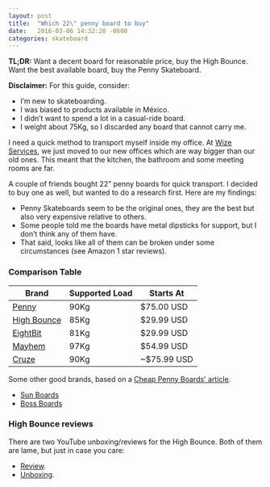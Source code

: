 ```yaml
---
layout: post
title:  "Which 22\" penny board to buy"
date:   2016-03-06 14:32:20 -0600
categories: skateboard 
---
```


**TL;DR:** Want a decent board for reasonable price, buy the High Bounce. Want the best available board, buy the Penny Skateboard.

**Disclaimer:** For this guide, consider:

- I’m new to skateboarding.
- I was biased to products available in México.
- I didn’t want to spend a lot in a casual-ride board.
- I weight about 75Kg, so I discarded any board that cannot carry me.

I need a quick method to transport myself inside my office. At [Wize Services](https://www.facebook.com/WizeServices), we just moved to our new offices which are way bigger than our old ones. This meant that the kitchen, the bathroom and some meeting rooms are far.

A couple of friends bought 22” penny boards for quick transport. I decided to buy one as well, but wanted to do a research first. Here are my findings:

- Penny Skateboards seem to be the original ones, they are the best but also very expensive relative to others.
- Some people told me the boards have metal dipsticks for support, but I don’t think any of them have.
- That said, looks like all of them can be broken under some circumstances (see Amazon 1 star reviews).

### Comparison Table

Brand | Supported Load | Starts At 
------------ | ------------- | -------------
[Penny](http://www.amazon.com/Penny-Complete-Skateboard-Trucks-22-Inch/dp/B007IU7UBM/ref=sr_1_1?s=outdoor-recreation&ie=UTF8&qid=1457030829&sr=1-1&keywords=penny+board&refinements=p_89%3APenny+Skateboards%2Cp_n_shipping_option-bin%3A3242350011) | 90Kg | $75.00 USD
[High Bounce](http://www.amazon.com/gp/product/B00KFK6FM2?keywords=penny%20board&qid=1457025909&ref_=sr_1_8&s=outdoor-recreation&sr=1-8) | 85Kg | $29.99 USD
[EightBit](http://www.amazon.com/EIGHTBIT-Inch-Complete-Skate-Board/dp/B009SND8ZY/ref=sr_1_2?s=outdoor-recreation&ie=UTF8&qid=1457030033&sr=1-2&keywords=penny+board&refinements=p_89%3AEightbit) | 81Kg | $29.99 USD
[Mayhem](http://www.amazon.com/Zycle-Mayhem-Penny-Style-Skateboard/dp/B00GZ6FVVQ/ref=sr_1_2?s=outdoor-recreation&ie=UTF8&qid=1457030562&sr=1-2&keywords=penny+board&refinements=p_89%3AMayhem) | 97Kg | $54.99 USD
[Cruze](cruzeskateboards.mx) | 90Kg | ~$75.99 USD


Some other good brands, based on a [Cheap Penny Boards' article](http://penny-board-cheap.com/brands-good/).

* [Sun Boards](http://www.amazon.com/gp/product/B00NFYBROQ/ref=as_li_tl?ie=UTF8&camp=1789&creative=390957&creativeASIN=B00NFYBROQ&linkCode=as2&tag=penboache01-20&linkId=DOM2RC6POPEHCF72)
* [Boss Boards](http://www.amazon.com/gp/product/B00L6MCSQK/ref=as_li_tl?ie=UTF8&camp=1789&creative=390957&creativeASIN=B00L6MCSQK&linkCode=as2&tag=penboache01-20&linkId=SYKXDSEDX4TUSPBZ)

### High Bounce reviews

There are two YouTube unboxing/reviews for the High Bounce. Both of them are lame, but just in case you care:

* [Review](https://www.youtube.com/watch?v=YVgCC79LLuM).
* [Unboxing](https://www.youtube.com/watch?v=jB2oGuiSZzc).
